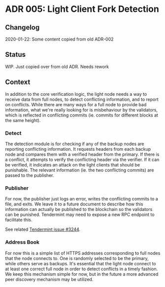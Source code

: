 # ADR 005: Light Client Fork Detection

## Changelog

2020-01-22: Some content copied from old ADR-002

## Status

WIP. Just copied over from old ADR. Needs rework

## Context

In addition to the core verification logic, the light node needs a way to
receive data from full nodes, to detect conflicting information, and to report
on conflicts. While there are many ways for a full node to provide bad
information, what we're really looking for is misbehaviour by the validators,
which is reflected in conflicting commits (ie. commits for different blocks at
the same height). 

### Detect

The detection module is for checking if any of the backup nodes
are reporting conflicting information. It requests headers from each backup node
and compares them with a verified header from the primary. If there is a
conflict, it attempts to verify the conflicting header via the verifier. If it
can be verified, it indicates an attack on the light clients that should be
punishable. The relevant information (ie. the two conflicting commits) are
passed to the publisher.

### Publisher

For now, the publisher just logs an error, writes the conflicting commits to a
file, and exits. We leave it to a future document to describe how this
information can actually be published to the blockchain so the validators can be
punished. Tendermint may need to expose a new RPC endpoint to facilitate this.

See related [Tendermint issue #3244](https://github.com/tendermint/tendermint/issues/3244).

### Address Book

For now this is a simple list of HTTPS addresses corresponding to full nodes
that the node connects to. One is randomly selected to be the primary, while
others serve as backups. It's essential that the light node connect to at least
one correct full node in order to detect conflicts in a timely fashion. We keep
this mechanism simple for now, but in the future a more advanced peer discovery
mechanism may be utilized.

